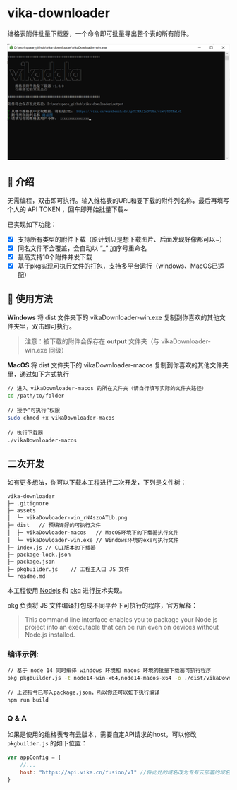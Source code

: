 # vika-downloader

维格表附件批量下载器，一个命令即可批量导出整个表的所有附件。

![vikaDowloader.png](assets/vikaDowloader-win_rN4szoATLb.png)


## 🎨 介绍

无需编程，双击即可执行。输入维格表的URL和要下载的附件列名称，最后再填写个人的 API TOKEN ，回车即开始批量下载~

已实现如下功能：
- [x] 支持所有类型的附件下载（原计划只是想下载图片、后面发现好像都可以~）
- [x] 同名文件不会覆盖，会自动以 “_” 加序号重命名
- [x] 最高支持10个附件并发下载
- [x] 基于pkg实现可执行文件的打包，支持多平台运行（windows、MacOS已适配）

## 🔨 使用方法

**Windows**
将 dist 文件夹下的 vikaDownloader-win.exe 复制到你喜欢的其他文件夹里，双击即可执行。

> 注意：被下载的附件会保存在 **output** 文件夹（与 vikaDownloader-win.exe 同级）


**MacOS**
将 dist 文件夹下的 vikaDownloader-macos 复制到你喜欢的其他文件夹里，通过如下方式执行

```bash
// 进入 vikaDownloader-macos 的所在文件夹（请自行填写实际的文件夹路径）
cd /path/to/folder

// 授予“可执行”权限
sudo chmod +x vikaDownloader-macos

// 执行下载器
./vikaDownloader-macos
```


## 二次开发

如有更多想法，你可以下载本工程进行二次开发，下列是文件树：

```
vika-downloader
├─ .gitignore
├─ assets
│  └─ vikaDowloader-win_rN4szoATLb.png
├─ dist   // 预编译好的可执行文件
│  ├─ vikaDowloader-macos   // MacOS环境下的下载器执行文件
│  └─ vikaDowloader-win.exe // Windows环境的exe可执行文件
├─ index.js // CLI版本的下载器
├─ package-lock.json
├─ package.json
├─ pkgbuilder.js    // 工程主入口 JS 文件
└─ readme.md

```

本工程使用 [Nodejs](https://nodejs.org/en/) 和 [pkg](https://www.npmjs.com/package/pkg) 进行技术实现。

pkg 负责将 JS 文件编译打包成不同平台下可执行的程序，官方解释：

> This command line interface enables you to package your Node.js project into an executable that can be run even on devices without Node.js installed.

### 编译示例:
```bash
// 基于 node 14 同时编译 windows 环境和 macos 环境的批量下载器可执行程序
pkg pkgbuilder.js -t node14-win-x64,node14-macos-x64 -o ./dist/vikaDownloader

// 上述指令已写入package.json，所以你还可以如下执行编译
npm run build

```

### Q & A

如果是使用的维格表专有云版本，需要自定API请求的host，可以修改 `pkgbuilder.js` 的如下位置：
```javascript
var appConfig = {
    //...
    host: "https://api.vika.cn/fusion/v1" //将此处的域名改为专有云部署的域名或IP
}
```
